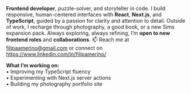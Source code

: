 **Frontend developer**, puzzle-solver, and storyteller in code.
I build responsive, human-centered interfaces with **React**, **Next.js**, and **TypeScript**, guided by a passion for clarity and attention to detail.
Outside of work, I recharge through photography, a good book, or a new Sims expansion pack.
Always exploring, always refining, I’m **open to new frontend roles** and **collaborations**.
📫 Reach me at filipaamerino@gmail.com or connect on https://www.linkedin.com/in/filipamerino/

**What I’m working on:**<br>
• Improving my TypeScript fluency <br>
• Experimenting with Next.js server actions <br>
• Building my photography portfolio site <br>
